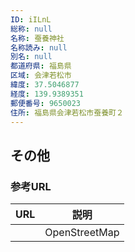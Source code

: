 ```yaml
---
ID: iILnL
総称: null
名称: 蚕養神社
名称読み: null
別名: null
都道府県: 福島県
区域: 会津若松市
緯度: 37.5046877
経度: 139.9389351
郵便番号: 9650023
住所: 福島県会津若松市蚕養町２
---
```


## その他

### 参考URL

| URL | 説明          |
| --- | ------------- |
|     | OpenStreetMap |
